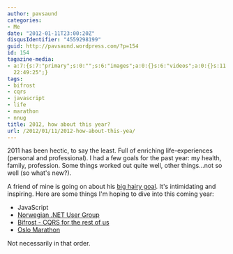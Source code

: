 ```yaml
---
author: pavsaund
categories:
- Me
date: "2012-01-11T23:00:20Z"
disqusIdentifier: "4559298199"
guid: http://pavsaund.wordpress.com/?p=154
id: 154
tagazine-media:
- a:7:{s:7:"primary";s:0:"";s:6:"images";a:0:{}s:6:"videos";a:0:{}s:11:"image_count";s:1:"0";s:6:"author";s:7:"7638579";s:7:"blog_id";s:7:"7581920";s:9:"mod_stamp";s:19:"2012-01-11
  22:49:25";}
tags:
- bifrost
- cqrs
- javascript
- life
- marathon
- nnug
title: 2012, how about this year?
url: /2012/01/11/2012-how-about-this-yea/
---
```


2011 has been hectic, to say the least. Full of enriching life-experiences (personal and professional). I had a few goals for the past year: my health, family, profession. Some things worked out quite well, other things...not so well (so what's new?).

A friend of mine is going on about his <a title="big hairy goal" href="http://www.geekrider.com/" target="_blank">big hairy goal</a>. It's intimidating and inspiring. Here are some things I'm hoping to dive into this coming year:
<ul>
	<li>JavaScript</li>
	<li><a title="Norwegian .NET User Group " href="http://nnug.no/Avdelinger/Vestfold/" target="_blank">Norwegian .NET User Group</a></li>
	<li><a title="Bifrost - CQRS for the rest of us" href="http://bifrost.codeplex.com/" target="_blank">Bifrost - CQRS for the rest of us</a></li>
	<li><a title="Oslo Marathon" href="http://www.oslomaraton.no/" target="_blank">Oslo Marathon</a></li>
</ul>
Not necessarily in that order.